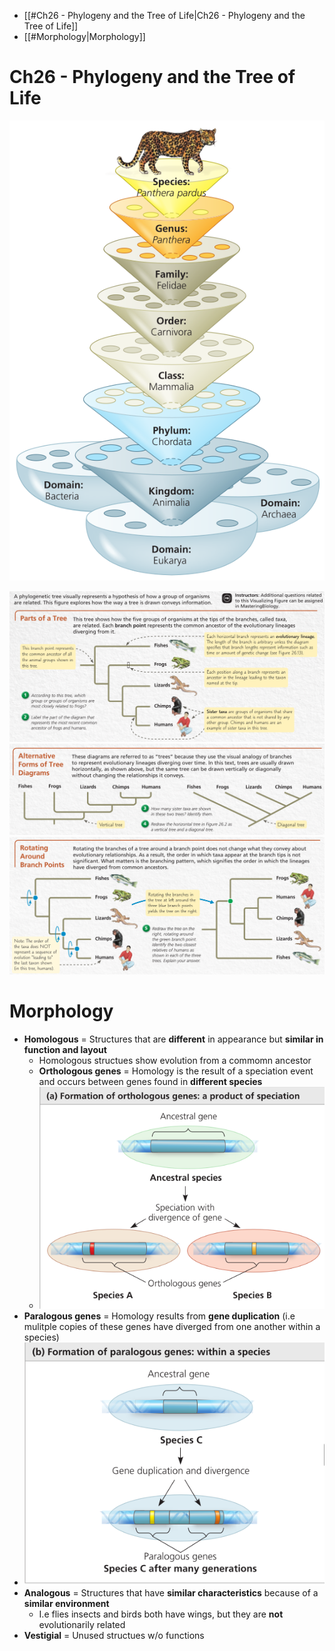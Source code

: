 - [[#Ch26 - Phylogeny and the Tree of Life|Ch26 - Phylogeny and the Tree of Life]]
- [[#Morphology|Morphology]]


# Ch26 - Phylogeny and the Tree of Life
![5e9de9853f0a58654194c0263f35b4f0.png](5e9de9853f0a58654194c0263f35b4f0.png)

![c644c1c518129222d8d3396156a87a13.png](c644c1c518129222d8d3396156a87a13.png)
![cae84866b2e3f42c03a550a6b5b0c2b6.png](cae84866b2e3f42c03a550a6b5b0c2b6.png)
![ff7e5a6dee052d5d8d9a5da1281022ce.png](ff7e5a6dee052d5d8d9a5da1281022ce.png)

# Morphology
- **Homologous** = Structures that are **different** in appearance but **similar in function and layout**
    - Homologous structues show evolution from a commomn ancestor
    - **Orthologous genes** = Homology is the result of a speciation event and occurs between genes found in **different species**
    - ![3aa32ddaf906ef6176011ffccfe7f57c.png](3aa32ddaf906ef6176011ffccfe7f57c.png)
- **Paralogous genes** = Homology results from **gene duplication** (i.e mulitple copies of these genes have diverged from one another within a species)
- ![81b1d2563c558987857e6c2c438a3ced.png](81b1d2563c558987857e6c2c438a3ced.png)
- **Analogous** = Structures that have **similar characteristics** because of a **similar environment**
    - I.e flies insects and birds both have wings, but they are **not** evolutionarily related
- **Vestigial** = Unused structues w/o functions